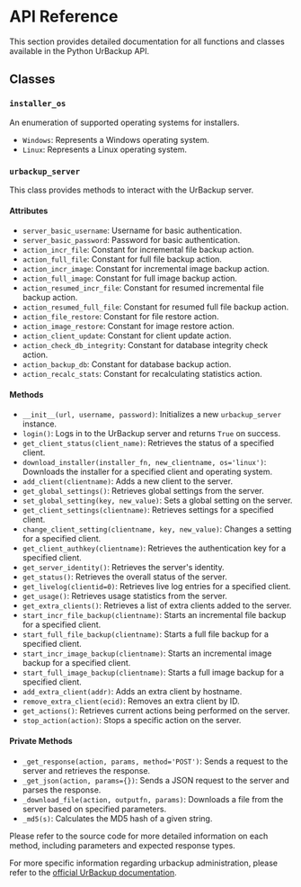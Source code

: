 # API Reference 

This section provides detailed documentation for all functions and classes available in the Python UrBackup API.

## Classes

### `installer_os`

An enumeration of supported operating systems for installers.

- `Windows`: Represents a Windows operating system.
- `Linux`: Represents a Linux operating system.

### `urbackup_server`

This class provides methods to interact with the UrBackup server.

#### Attributes

- `server_basic_username`: Username for basic authentication.
- `server_basic_password`: Password for basic authentication.
- `action_incr_file`: Constant for incremental file backup action.
- `action_full_file`: Constant for full file backup action.
- `action_incr_image`: Constant for incremental image backup action.
- `action_full_image`: Constant for full image backup action.
- `action_resumed_incr_file`: Constant for resumed incremental file backup action.
- `action_resumed_full_file`: Constant for resumed full file backup action.
- `action_file_restore`: Constant for file restore action.
- `action_image_restore`: Constant for image restore action.
- `action_client_update`: Constant for client update action.
- `action_check_db_integrity`: Constant for database integrity check action.
- `action_backup_db`: Constant for database backup action.
- `action_recalc_stats`: Constant for recalculating statistics action.

#### Methods

- `__init__(url, username, password)`: Initializes a new `urbackup_server` instance.
- `login()`: Logs in to the UrBackup server and returns `True` on success.
- `get_client_status(client_name)`: Retrieves the status of a specified client.
- `download_installer(installer_fn, new_clientname, os='linux')`: Downloads the installer for a specified client and operating system.
- `add_client(clientname)`: Adds a new client to the server.
- `get_global_settings()`: Retrieves global settings from the server.
- `set_global_setting(key, new_value)`: Sets a global setting on the server.
- `get_client_settings(clientname)`: Retrieves settings for a specified client.
- `change_client_setting(clientname, key, new_value)`: Changes a setting for a specified client.
- `get_client_authkey(clientname)`: Retrieves the authentication key for a specified client.
- `get_server_identity()`: Retrieves the server's identity.
- `get_status()`: Retrieves the overall status of the server.
- `get_livelog(clientid=0)`: Retrieves live log entries for a specified client.
- `get_usage()`: Retrieves usage statistics from the server.
- `get_extra_clients()`: Retrieves a list of extra clients added to the server.
- `start_incr_file_backup(clientname)`: Starts an incremental file backup for a specified client.
- `start_full_file_backup(clientname)`: Starts a full file backup for a specified client.
- `start_incr_image_backup(clientname)`: Starts an incremental image backup for a specified client.
- `start_full_image_backup(clientname)`: Starts a full image backup for a specified client.
- `add_extra_client(addr)`: Adds an extra client by hostname.
- `remove_extra_client(ecid)`: Removes an extra client by ID.
- `get_actions()`: Retrieves current actions being performed on the server.
- `stop_action(action)`: Stops a specific action on the server.

#### Private Methods

- `_get_response(action, params, method='POST')`: Sends a request to the server and retrieves the response.
- `_get_json(action, params={})`: Sends a JSON request to the server and parses the response.
- `_download_file(action, outputfn, params)`: Downloads a file from the server based on specified parameters.
- `_md5(s)`: Calculates the MD5 hash of a given string.

Please refer to the source code for more detailed information on each method, including parameters and expected response types.

For more specific information regarding urbackup administration, please refer to the [official UrBackup documentation](https://www.urbackup.org/administration_manual.html).